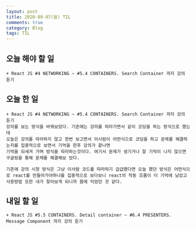 ```yaml
---
layout: post
title: 2020-09-07(월) TIL
comments: true
category: Blog
tags: TIL
---
```


## 오늘 해야 할 일

    + React JS #4 NETWORKING ~ #5.4 CONTAINERS. Search Container 까지 강의 듣기

## 오늘 한 일

    + React JS #4 NETWORKING ~ #5.4 CONTAINERS. Search Container 까지 강의 듣기
    강의를 보는 방식을 바꿔보았다. 기존에는 강의를 따라가면서 같이 코딩을 하는 방식으로 했는데
    오늘은 강의를 따라하지 않고 한번 보고면서 이사람이 어떤식으로 코딩을 하고 문제를 해결하는지를 집중적으로 보면서 기억을 한후 강의가 끝나면
    기억을 되새겨 가며 방식을 따라하는것이다. 여기서 문제가 생기거나 잘 기억이 나지 않으면 구글링을 통해 문제를 해결해보 았다.

    기존에 강의 시청 방식은 그냥 이사람 코드를 따라하기 급급했다면 오늘 했던 방식은 어떤식으로 react를 만들어가야하나를 집중적으로 보다보니 react의 작동 흐름이 더 기억에 남았고 사용방법 또한 내가 찾아보게 되니까 몸에 익었던 것 같다.

## 내일 할 일

    + React JS #5.5 CONTAINERS. Detail container ~ #6.4 PRESENTERS. Message Component 까지 강의 듣기
